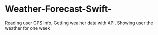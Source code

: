 # Weather-Forecast-Swift-
Reading user GPS info, Getting weather data with API, Showing user the weather for one week
